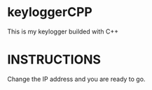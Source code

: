 # keyloggerCPP
This is my keylogger builded with C++

# INSTRUCTIONS
Change the IP address and you are ready to go.
